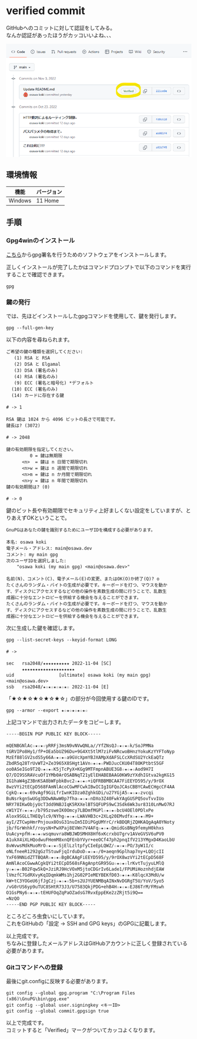 # verified commit

GitHubへのコミットに対して認証をしてみる。  
なんか認証があったほうがカッコいいよね、、、  

![Verified](dev/img/verified.png)  

## 環境情報

| 機能 | バージョン |
| ---- | ---- |
| Windows | 11 Home |

## 手順

### Gpg4winのインストール

[こちら](https://gpg4win.org/get-gpg4win.html)からgpg署名を行うためのソフトウェアをインストールします。  

正しくインストールが完了したかはコマンドプロンプトで以下のコマンドを実行することで確認できます。  

```shell
gpg
```

### 鍵の発行

では、先ほどインストールしたgpgコマンドを使用して、鍵を発行します。  

```shell
gpg --full-gen-key
```

以下の内容を尋ねられます。  

```shell
ご希望の鍵の種類を選択してください:
   (1) RSA と RSA
   (2) DSA と Elgamal
   (3) DSA (署名のみ)
   (4) RSA (署名のみ)
   (9) ECC (署名と暗号化) *デフォルト
  (10) ECC (署名のみ)
  (14) カードに存在する鍵

# -> 1

RSA 鍵は 1024 から 4096 ビットの長さで可能です。
鍵長は? (3072)

# -> 2048

鍵の有効期限を指定してください。
         0 = 鍵は無期限
      <n>  = 鍵は n 日間で期限切れ
      <n>w = 鍵は n 週間で期限切れ
      <n>m = 鍵は n か月間で期限切れ
      <n>y = 鍵は n 年間で期限切れ
鍵の有効期間は? (0)

# -> 0
```

鍵のビット長や有効期限でセキュリティ上好ましくない設定をしていますが、とりあえずOKということで。  

```shell
GnuPGはあなたの鍵を識別するためにユーザIDを構成する必要があります。

本名: osawa koki
電子メール・アドレス: main@osawa.dev
コメント: my main gpg
次のユーザIDを選択しました:
    "osawa koki (my main gpg) <main@osawa.dev>"

名前(N)、コメント(C)、電子メール(E)の変更、またはOK(O)か終了(Q)? o
たくさんのランダム・バイトの生成が必要です。キーボードを打つ、マウスを動か
す、ディスクにアクセスするなどの他の操作を素数生成の間に行うことで、乱数生
成器に十分なエントロピーを供給する機会を与えることができます。
たくさんのランダム・バイトの生成が必要です。キーボードを打つ、マウスを動か
す、ディスクにアクセスするなどの他の操作を素数生成の間に行うことで、乱数生
成器に十分なエントロピーを供給する機会を与えることができます。
```

次に生成した鍵を確認します。

```shell
gpg --list-secret-keys --keyid-format LONG

# ->

sec   rsa2048/★★★★★★★★★★ 2022-11-04 [SC]
      ★★★★★★★★★★★★★★★★★★★★
uid                 [ultimate] osawa koki (my main gpg) <main@osawa.dev>
ssb   rsa2048/★☆★☆★☆★☆★☆ 2022-11-04 [E]
```

「★☆★☆★☆★☆★☆」の部分が今回使用する鍵のIDです。  

```shell
gpg --armor --export ★☆★☆★☆★☆★☆
```

上記コマンドで出力されたデータをコピーします。


```shell
-----BEGIN PGP PUBLIC KEY BLOCK-----

mQENBGNlAc☆★☆★☆yRRFj3msN9vNVwQNLa//YfZNsQJ☆★☆★☆k/SoJPMNa
tGRVIPo8Hy1/fP+OEa5bUZ96Du+9G4Xt5tlM7ziFvNRcwoBHnzYokuKzYYFToNyp
MzEf88lGV2sdS5y66A☆★☆★☆a9GVcXpmYBJXAMpXdAFSLCcXRdSU2YckEaQTz
ZbdR5q28TrUvWT2+Ze3965X8SHgt1AVn☆★☆★☆PWDJucCKU04T8OKPtbtS5GF
oo0ASeIGo9T2Q☆★☆★☆K5jTcPyX+KGg9MTFmpnABUE3G8☆★☆★☆Aod9H7I
Q7/DI9SSRAVcuOf1YMb0ArOSABNqT21yElEHABEBAAG0KW9zYXdhIGtva2kgKG15
IG1haW4gZ3BnKSA8bWFpbkBvc2☆★☆★☆+iQFRBBMBCAA7FiEEYD595/y/9rOX
8wzVYi2tECpD568FAmNlAcoCGwMFCwkIBwICIgIGFQoJCAsCBBYCAwECHgcCF4AA
CgkQ☆★☆★☆69vAgf9GiLfrIwnKIDza0ZghkGDi/u27YGjA5☆★☆★☆zvcqi
BuNsrkgnSwUGg3DDwNAwW0p7fha☆★☆★☆nDXo3Z40FwkYAgGUSPQ5ovTvvIUo
NRY78IKwObjyUcT3dd9NBJIqK5RXXelBTSQFUPS9wC3Sdk6Wk3ur8310LnMwO7RJ
cW1YIY☆★☆★☆/b795zsweIK0Omcy7LBDmfMGPl☆★☆★☆bcU4OEl0PDlxPe
Alox9SGLLTHEQylc9/NYhg☆★☆★☆LWAVHB3c+2XLq20EMvdfx☆★☆★☆M9+
ayI/ZTCwpHmrPnjoux8OsG31nuIm5IDiPGgUMYrC/rkBDQRjZQHKAQgAqA0YNoty
jb/fGrWnhkf/roysN+PwXPaj8EVWn7V4AFq☆★☆★☆QmidGsBNg9femyH0khxs
UuAcy+pfH☆★☆★☆wsqmuvra8WBJWDSMHX8Hf6xKcrxbU7grv1AVeGVSV6uPV0
A1ukX4iXLHQodwuFHemM8xnQFEnbYVyr+eeOCf47ph2pnqIfV213YMgxD4KaoLbU
8vWvwsMdkMuoMrO☆★☆★☆SjElLzltpfyCIeEpLQWZ/☆★☆★☆PO/3yW1I/c
oNLfneeR1292gGzTStuwFjqIrduDoD☆★☆★☆/0+aeqn9Gplhap7ny+LQOjcII
YxF69NNidZTTBQAR☆★☆★☆BgBCAAgFiEEYD595/y/9rOX8wzVYi2tECpD568F
AmNlAcoCGwwACgkQYi2tECpD568sFAgAnptGR95Gu☆★☆★☆lrKvtTujyuLMlQ
y☆★☆★☆B02Fqw5kQ+JziRJ9HcVOxM5jtoCDGrIv6Lade1/FPUMiHoznhdjEAW
lVmzfC7GdRXvyKqIDqmkWMs1hj2G02PIeMEYBEKfD03☆★☆★☆K8lqcX3MdU/w
kW+tC3YOGeU6jfJgCzj☆★☆★☆5b+s2UJYUENMBqAINxNvDGRgT5U/YoV/Syo5
/vG0rUS6yp9uTUC8SHtR73J3/U7583QkjPDG+ehB4H☆★☆★☆EJ86TrM/FMswh
O1GsPNy6☆★☆★☆tEHUFOqZqPaOZadsG7RvxEppEKe2zZRjt5i9Q==
=NzQO
-----END PGP PUBLIC KEY BLOCK-----
```

ところどころ虫食いにしています。  
これをGitHubの「設定 -&gt; SSH and GPG keys」のGPGに記載します。  

以上完成です。  
ちなみに登録したメールアドレスはGitHubアカウントに正しく登録されている必要があります。  

### Gitコマンドへの登録

最後にgit.configに反映する必要があります。  

```shell
git config --global gpg.program "C:\Program Files (x86)\GnuPG\bin\gpg.exe"
git config --global user.signingkey <キーID>
git config --global commit.gpgsign true
```

以上で完成です。  
コミットすると「Verified」マークがついてカッコよくなります。  
